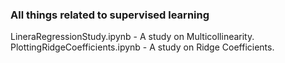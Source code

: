 ### All things related to supervised learning

LineraRegressionStudy.ipynb - A study on Multicollinearity.  
PlottingRidgeCoefficients.ipynb - A study on Ridge Coefficients.

